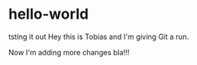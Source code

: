 # hello-world
tsting it out
Hey this is Tobias and I'm giving Git a run.

Now I'm adding more changes bla!!!
